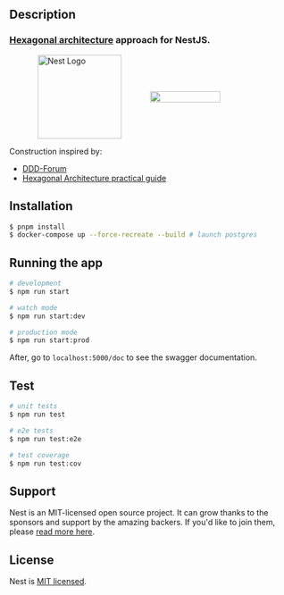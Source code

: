 ## Description

### [Hexagonal architecture](https://docs.nestjs.com/assets/logo-small.svg) approach for NestJS.

<div style="width: 100%; display: flex; align-items: center; justify-content: space-around; margin: 0 0 0 5%">
   <a href="http://nestjs.com/" target="blank"><img src="https://nestjs.com/img/logo-small.svg" width="150" alt="Nest Logo" /></a>
    <img width="50%" src="https://miro.medium.com/max/1400/1*mGLO5IfhJv4o0NYOAZI60A.png">
</div>

Construction inspired by:

- [DDD-Forum](https://github.com/stemmlerjs/ddd-forum)
- [Hexagonal Architecture practical guide](https://beyondxscratch.com/2017/08/19/hexagonal-architecture-the-practical-guide-for-a-clean-architecture/)

## Installation

```bash
$ pnpm install
$ docker-compose up --force-recreate --build # launch postgres
```

## Running the app

```bash
# development
$ npm run start

# watch mode
$ npm run start:dev

# production mode
$ npm run start:prod
```

After, go to `localhost:5000/doc` to see the swagger documentation.

## Test

```bash
# unit tests
$ npm run test

# e2e tests
$ npm run test:e2e

# test coverage
$ npm run test:cov
```

## Support

Nest is an MIT-licensed open source project. It can grow thanks to the sponsors and support by the amazing backers. If you'd like to join them, please [read more here](https://docs.nestjs.com/support).

## License

Nest is [MIT licensed](LICENSE).
